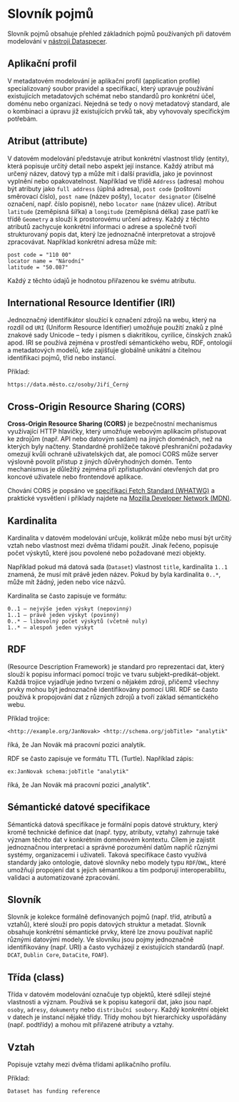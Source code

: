# Slovník pojmů

Slovník pojmů obsahuje přehled základních pojmů používaných při datovém modelování v [nástroji Dataspecer](dataspecer.md).

## Aplikační profil
V metadatovém modelování je aplikační profil (application profile) specializovaný soubor pravidel a specifikací, který upravuje používání existujících metadatových schémat nebo standardů pro konkrétní účel, doménu nebo organizaci. Nejedná se tedy o nový metadatový standard, ale o kombinaci a úpravu již existujících prvků tak, aby vyhovovaly specifickým potřebám.

## Atribut (attribute)
V datovém modelování představuje atribut konkrétní vlastnost třídy (entity), která popisuje určitý detail nebo aspekt její instance. Každý atribut má určený název, datový typ a může mít i další pravidla, jako je povinnost vyplnění nebo opakovatelnost. Například ve třídě `Address` (adresa) mohou být atributy jako `full address` (úplná adresa), `post code` (poštovní směrovací číslo), `post name` (název pošty), `locator designator` (číselné označení, např. číslo popisné), nebo `locator name` (název ulice). Atribut `latitude` (zeměpisná šířka) a `longitude` (zeměpisná délka) zase patří ke třídě `Geometry` a slouží k prostorovému určení adresy. Každý z těchto atributů zachycuje konkrétní informaci o adrese a společně tvoří strukturovaný popis dat, který lze jednoznačně interpretovat a strojově zpracovávat. Například konkrétní adresa může mít:

```text
post code = "110 00"
locator name = "Národní"
latitude = "50.087"
```
Každý z těchto údajů je hodnotou přiřazenou ke svému atributu.

## International Resource Identifier (IRI)
Jednoznačný identifikátor sloužící k označení zdrojů na webu, který na rozdíl od `URI` (Uniform Resource Identifier) umožňuje použití znaků z plné znakové sady Unicode – tedy i písmen s diakritikou, cyrilice, čínských znaků apod.
IRI se používá zejména v prostředí sémantického webu, RDF, ontologií a metadatových modelů, kde zajišťuje globálně unikátní a čitelnou identifikaci pojmů, tříd nebo instancí.

Příklad:
```text
https://data.město.cz/osoby/Jiří_Černý
```

## Cross-Origin Resource Sharing (CORS)
**Cross-Origin Resource Sharing (CORS)** je bezpečnostní mechanismus využívající HTTP hlavičky, který umožňuje webovým aplikacím přistupovat ke zdrojům (např. API nebo datovým sadám) na jiných doménách, než na kterých byly načteny. Standardně prohlížeče takové přeshraniční požadavky omezují kvůli ochraně uživatelských dat, ale pomocí CORS může server výslovně povolit přístup z jiných důvěryhodných domén. Tento mechanismus je důležitý zejména při zpřístupňování otevřených dat pro koncové uživatele nebo frontendové aplikace.

Chování CORS je popsáno ve [specifikaci Fetch Standard (WHATWG)](https://fetch.spec.whatwg.org/#http-cors-protocol) a praktické vysvětlení i příklady najdete na [Mozilla Developer Network (MDN)](https://developer.mozilla.org/en-US/docs/Web/HTTP/Guides/CORS).

## Kardinalita
Kardinalita v datovém modelování určuje, kolikrát může nebo musí být určitý vztah nebo vlastnost mezi dvěma třídami použit. Jinak řečeno, popisuje počet výskytů, které jsou povolené nebo požadované mezi objekty.

Například pokud má datová sada (`Dataset`) vlastnost `title`, kardinalita `1..1` znamená, že musí mít právě jeden název. Pokud by byla kardinalita `0..*`, může mít žádný, jeden nebo více názvů.

Kardinalita se často zapisuje ve formátu:

```text
0..1 – nejvýše jeden výskyt (nepovinný)
1..1 – právě jeden výskyt (povinný)
0..* – libovolný počet výskytů (včetně nuly)
1..* – alespoň jeden výskyt
```

## RDF
(Resource Description Framework) je standard pro reprezentaci dat, který slouží k popisu informací pomocí trojic ve tvaru subjekt–predikát–objekt. Každá trojice vyjadřuje jedno tvrzení o nějakém zdroji, přičemž všechny prvky mohou být jednoznačně identifikovány pomocí URI. RDF se často používá k propojování dat z různých zdrojů a tvoří základ sémantického webu.

Příklad trojice:
```text
<http://example.org/JanNovak> <http://schema.org/jobTitle> "analytik"
```
říká, že Jan Novák má pracovní pozici analytik.

RDF se často zapisuje ve formátu TTL (Turtle). Například zápis:
```turtle
ex:JanNovak schema:jobTitle "analytik"
```
říká, že Jan Novák má pracovní pozici „analytik".

## Sémantické datové specifikace
Sémantická datová specifikace je formální popis datové struktury, který kromě technické definice dat (např. typy, atributy, vztahy) zahrnuje také význam těchto dat v konkrétním doménovém kontextu. Cílem je zajistit jednoznačnou interpretaci a správné porozumění datům napříč různými systémy, organizacemi i uživateli. Taková specifikace často využívá standardy jako ontologie, datové slovníky nebo modely typu `RDF`/`OWL`, které umožňují propojení dat s jejich sémantikou a tím podporují interoperabilitu, validaci a automatizované zpracování.

## Slovník
Slovník je kolekce formálně definovaných pojmů (např. tříd, atributů a vztahů), které slouží pro popis datových struktur a metadat. Slovník obsahuje konkrétní sémantické prvky, které lze znovu používat napříč různými datovými modely. Ve slovníku jsou pojmy jednoznačně identifikovány (např. URI) a často vycházejí z existujících standardů (např. `DCAT`, `Dublin Core`, `DataCite`, `FOAF`).

## Třída (class)
Třída v datovém modelování označuje typ objektů, které sdílejí stejné vlastnosti a význam. Používá se k popisu kategorií dat, jako jsou např. `osoby`, `adresy`, `dokumenty` nebo `distribuční soubory`. Každý konkrétní objekt v datech je instancí nějaké třídy. Třídy mohou být hierarchicky uspořádány (např. podtřídy) a mohou mít přiřazené atributy a vztahy.

## Vztah
Popisuje vztahy mezi dvěma třídami aplikačního profilu.

Příklad:
```text
Dataset has funding reference
```
